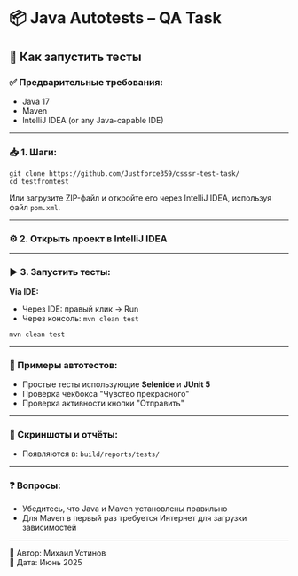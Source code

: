 # 📦 Java Autotests – QA Task

## 🧪 Как запустить тесты

### ✅ Предварительные требования:
- Java 17
- Maven
- IntelliJ IDEA (or any Java-capable IDE)

---

### 📥 1. Шаги:

```
git clone https://github.com/Justforce359/csssr-test-task/
cd testfromtest
```

Или загрузите ZIP-файл и откройте его через IntelliJ IDEA, используя файл `pom.xml`.

---

### ⚙️ 2. Открыть проект в IntelliJ IDEA

---

### ▶️ 3. Запустить тесты:

**Via IDE:**
- Через IDE: правый клик → Run
- Через консоль: `mvn clean test`
```
mvn clean test
```

---

### 🧪 Примеры автотестов:

- Простые тесты использующие **Selenide** и **JUnit 5**
- Проверка чекбокса "Чувство прекрасного"
- Проверка активности кнопки "Отправить"

---

### 📸 Скриншоты и отчёты:

- Появляются в: `build/reports/tests/`

---

### ❓ Вопросы:

- Убедитесь, что Java и Maven установлены правильно
- Для Maven в первый раз требуется Интернет для загрузки зависимостей

---

👤 Автор: Михаил Устинов  
📅 Дата: Июнь 2025  
